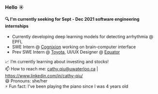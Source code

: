 ### Hello ☀️

#### :mag: I'm currently seeking for Sept - Dec 2021 software engineering internships ####

* Currently developing deep learning models for detecting arrhythmia @ EPFL  
* SWE Intern @ [Cognixion](https://www.cognixion.com/) working on brain-computer interface  
* Prev SWE Intern @ [Toyota](https://global.toyota/en/), UI/UX Designer @ [Equator](https://equatorstudios.com/)

📈 I’m currently learning about investing and stocks!  
📫 How to reach me: cathy.qiu@uwaterloo.ca | https://www.linkedin.com/in/cathy-qiu/  
😄 Pronouns: she/her  
⚡ Fun fact: I've been playing the piano since I was 4 years old

